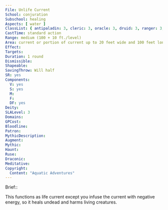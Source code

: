 ```yaml
---
File: Unlife Current
School: conjuration
Subschool: healing
Aspects: [ water ]
ClassList: { antipaladin: 3, cleric: 3, oracle: 3, druid: 3, ranger: 3, shaman: 3 }
CastTime: standard action
Range: medium (100 + 10 ft./level)
Area: current or portion of current up to 20 feet wide and 100 feet long
Effect: 
Targets: 
Duration: 1 round
Dismissible: 
Shapeable: 
SavingThrow: Will half
SR: yes
Components:
  V: yes
  S: yes
  M: 
  F: 
  DF: yes
Deity: 
SLALevel: 3
Domains: 
GPCost: 
Bloodline: 
Patron: 
MythicDescription: 
Augment: 
Mythic: 
Haunt: 
Ruse: 
Draconic: 
Meditative: 
Copyright:
  Content: "Aquatic Adventures"
---
```

Brief:: 

This functions as life current except you infuse the current with negative energy, so it heals undead and harms living creatures.
